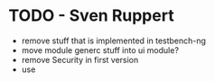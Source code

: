 # TODO - Sven Ruppert

* remove stuff that is implemented in testbench-ng
* move module generc stuff into ui module?
* remove Security in first version
* use 